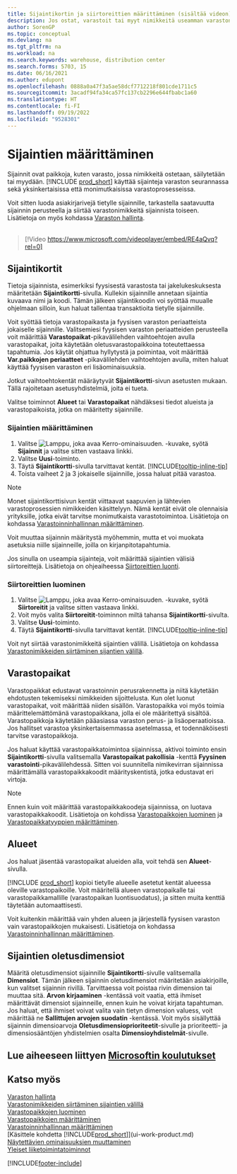 ```yaml
---
title: Sijaintikortin ja siirtoreittien määrittäminen (sisältää videon)
description: Jos ostat, varastoit tai myyt nimikkeitä useamman varaston avulla, sijaintikortti ja siirtoreitit on määritettävä jokaiselle sijainnille.
author: SorenGP
ms.topic: conceptual
ms.devlang: na
ms.tgt_pltfrm: na
ms.workload: na
ms.search.keywords: warehouse, distribution center
ms.search.forms: 5703, 15
ms.date: 06/16/2021
ms.author: edupont
ms.openlocfilehash: 0888a0a47f3a5ae58dcf7712218f801cde1711c5
ms.sourcegitcommit: 3acadf94fa34ca57fc137cb2296e644fbabc1a60
ms.translationtype: HT
ms.contentlocale: fi-FI
ms.lasthandoff: 09/19/2022
ms.locfileid: "9528301"
---
```

# <a name="set-up-locations"></a>Sijaintien määrittäminen

Sijainnit ovat paikkoja, kuten varasto, jossa nimikkeitä ostetaan, säilytetään tai myydään. [!INCLUDE [prod_short](includes/prod_short.md)] käyttää sijainteja varaston seurannassa sekä yksinkertaisissa että monimutkaisissa varastoprosesseissa.

Voit sitten luoda asiakirjarivejä tietylle sijainnille, tarkastella saatavuutta sijainnin perusteella ja siirtää varastonimikkeitä sijainnista toiseen. Lisätietoja on myös kohdassa [Varaston hallinta](inventory-manage-inventory.md).
<br><br>  
  
> [!Video https://www.microsoft.com/videoplayer/embed/RE4aQvq?rel=0]

## <a name="location-cards"></a>Sijaintikortit

Tietoja sijainnista, esimerkiksi fyysisestä varastosta tai jakelukeskuksesta määritetään **Sijaintikortti**-sivulla. Kullekin sijainnille annetaan sijaintia kuvaava nimi ja koodi. Tämän jälkeen sijaintikoodin voi syöttää muualle ohjelmaan silloin, kun haluat tallentaa transaktioita tietylle sijainnille.  

Voit syöttää tietoja varastopaikasta ja fyysisen varaston periaatteista jokaiselle sijainnille. Valitsemiesi fyysisen varaston periaatteiden perusteella voit määrittää **Varastopaikat**-pikavälilehden vaihtoehtojen avulla varastopaikat, joita käytetään oletusvarastopaikkoina toteutettaessa tapahtumia. Jos käytät ohjattua hyllytystä ja poimintaa, voit määrittää **Var.paikkojen periaatteet** -pikavälilehden vaihtoehtojen avulla, miten haluat käyttää fyysisen varaston eri lisäominaisuuksia.  

Jotkut vaihtoehtokentät määräytyvät **Sijaintikortti**-sivun asetusten mukaan. Tällä rajoitetaan asetusyhdistelmiä, joita ei tueta.  

Valitse toiminnot **Alueet** tai **Varastopaikat** nähdäksesi tiedot alueista ja varastopaikoista, jotka on määritetty sijainnille.

### <a name="to-set-up-a-location"></a>Sijaintien määrittäminen

1. Valitse ![Lamppu, joka avaa Kerro-ominaisuuden.](media/ui-search/search_small.png "Kerro, mitä haluat tehdä") -kuvake, syötä **Sijainnit** ja valitse sitten vastaava linkki.
2. Valitse **Uusi**-toiminto.
3. Täytä **Sijaintikortti**-sivulla tarvittavat kentät. [!INCLUDE[tooltip-inline-tip](includes/tooltip-inline-tip_md.md)]
4. Toista vaiheet 2 ja 3 jokaiselle sijainnille, jossa haluat pitää varastoa.

> [!NOTE]  
> Monet sijaintikorttisivun kentät viittaavat saapuvien ja lähtevien varastoprosessien nimikkeiden käsittelyyn. Nämä kentät eivät ole olennaisia yrityksille, jotka eivät tarvitse monimutkaista varastotoimintoa. Lisätietoja on kohdassa [Varastoinninhallinnan määrittäminen](warehouse-setup-warehouse.md).

Voit muuttaa sijainnin määritystä myöhemmin, mutta et voi muokata asetuksia niille sijainneille, joilla on kirjanpitotapahtumia.  

Jos sinulla on useampia sijainteja, voit määrittää sijaintien välisiä siirtoreittejä. Lisätietoja on ohjeaiheessa [Siirtoreittien luonti](inventory-how-setup-locations.md#to-create-a-transfer-route).

### <a name="to-create-a-transfer-route"></a>Siirtoreittien luominen

1. Valitse ![Lamppu, joka avaa Kerro-ominaisuuden.](media/ui-search/search_small.png "Kerro, mitä haluat tehdä") -kuvake, syötä **Siirtoreitit** ja valitse sitten vastaava linkki.
2. Voit myös valita **Siirtoreitit**-toiminnon miltä tahansa **Sijaintikortti**-sivulta.
3. Valitse **Uusi**-toiminto.
4. Täytä **Sijaintikortti**-sivulla tarvittavat kentät. [!INCLUDE[tooltip-inline-tip](includes/tooltip-inline-tip_md.md)]

Voit nyt siirtää varastonimikkeitä sijaintien välillä. Lisätietoja on kohdassa [Varastonimikkeiden siirtäminen sijantien välillä](inventory-how-transfer-between-locations.md).    

## <a name="bins"></a>Varastopaikat

Varastopaikkat edustavat varastoinnin perusrakennetta ja niitä käytetään ehdotusten tekemiseksi nimikkeiden sijoittelusta. Kun olet luonut varastopaikat, voit määrittää niiden sisällön. Varastopaikka voi myös toimia määrittelemättömänä varastopaikkana, jolla ei ole määritettyä sisältöä. Varastopaikkoja käytetään pääasiassa varaston perus- ja lisäoperaatioissa. Jos hallitset varastoa yksinkertaisemmassa asetelmassa, et todennäköisesti tarvitse varastopaikkoja.

Jos haluat käyttää varastopaikkatoimintoa sijainnissa, aktivoi toiminto ensin **Sijaintikortti**-sivulla valitsemalla **Varastopaikat pakollisia** -kenttä **Fyysinen varastointi**-pikavälilehdessä. Sitten voi suunnitella nimikevirran sijainnissa määrittämällä varastopaikkakoodit määrityskentistä, jotka edustavat eri virtoja.

> [!NOTE]
> Ennen kuin voit määrittää varastopaikkakoodeja sijainnissa, on luotava varastopaikkakoodit. Lisätietoja on kohdissa [Varastopaikkojen luominen](warehouse-how-to-create-individual-bins.md) ja [Varastopaikkatyyppien määrittäminen](warehouse-how-to-set-up-bin-types.md).  

## <a name="zones"></a>Alueet

Jos haluat jäsentää varastopaikat alueiden alla, voit tehdä sen **Alueet**-sivulla.

[!INCLUDE [prod_short](includes/prod_short.md)] kopioi tietylle alueelle asetetut kentät alueessa oleville varastopaikoille. Voit määritellä alueen varastopaikalle tai varastopaikkamallille (varastopaikan luontisuodatus), ja sitten muita kenttiä täytetään automaattisesti.

Voit kuitenkin määrittää vain yhden alueen ja järjestellä fyysisen varaston vain varastopaikkojen mukaisesti. Lisätietoja on kohdassa [Varastoinninhallinnan määrittäminen](warehouse-setup-warehouse.md).  

## <a name="default-dimensions-for-locations"></a>Sijaintien oletusdimensiot
Määritä oletusdimensiot sijainnille **Sijaintikortti**-sivulle valitsemalla **Dimensiot**. Tämän jälkeen sijainnin oletusdimensiot määritetään asiakirjoille, kun valitset sijainnin rivillä. Tarvittaessa voit poistaa rivin dimension tai muuttaa sitä. **Arvon kirjaaminen** -kentässä voit vaatia, että ihmiset määrittävät dimensiot sijainneille, ennen kuin he voivat kirjata tapahtuman. Jos haluat, että ihmiset voivat valita vain tietyn dimension valuess, voit määrittää ne **Sallittujen arvojen suodatin** -kentässä. Voit myös sisällyttää sijainnin dimensioarvoja **Oletusdimensioprioriteetit**-sivulle ja prioriteetti- ja dimensiosääntöjen yhdistelmien osalta **Dimensioyhdistelmät**-sivulle.

## <a name="see-related-microsoft-training"></a>Lue aiheeseen liittyen [Microsoftin koulutukset](/training/modules/trade-set-up-dynamics-365-business-central/)

## <a name="see-also"></a>Katso myös

[Varaston hallinta](inventory-manage-inventory.md)  
[Varastonimikkeiden siirtäminen sijaintien välillä](inventory-how-transfer-between-locations.md)  
[Varastopaikkojen luominen](warehouse-how-to-create-individual-bins.md)  
[Varastopaikkojen määrittäminen](warehouse-how-to-set-up-bin-types.md)  
[Varastoinninhallinnan määrittäminen](warehouse-setup-warehouse.md)  
[Käsittele kohdetta [!INCLUDE[prod_short](includes/prod_short.md)]](ui-work-product.md)  
[Näytettävien ominaisuuksien muuttaminen](ui-experiences.md)  
[Yleiset liiketoimintatoiminnot](ui-across-business-areas.md)

[!INCLUDE[footer-include](includes/footer-banner.md)]
